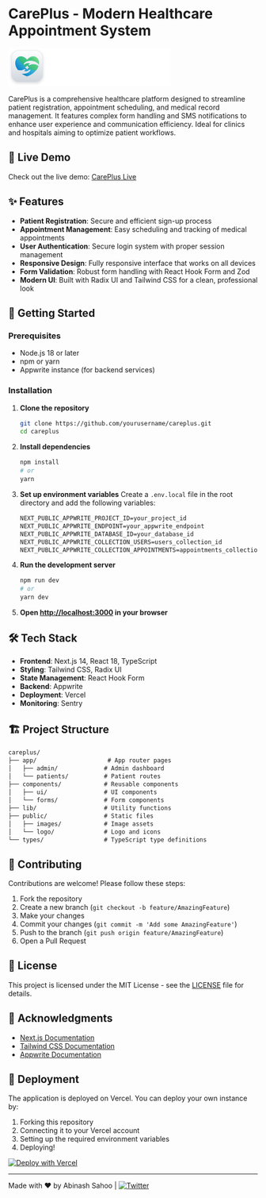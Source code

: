 # CarePlus - Modern Healthcare Appointment System

![CarePlus Logo](public/logo/logo.svg)

CarePlus is a comprehensive healthcare platform designed to streamline patient registration, appointment scheduling, and medical record management. It features complex form handling and SMS notifications to enhance user experience and communication efficiency. Ideal for clinics and hospitals aiming to optimize patient workflows.

## 🌟 Live Demo

Check out the live demo: [CarePlus Live](https://careplus-theta.vercel.app/)

## ✨ Features

- **Patient Registration**: Secure and efficient sign-up process
- **Appointment Management**: Easy scheduling and tracking of medical appointments
- **User Authentication**: Secure login system with proper session management
- **Responsive Design**: Fully responsive interface that works on all devices
- **Form Validation**: Robust form handling with React Hook Form and Zod
- **Modern UI**: Built with Radix UI and Tailwind CSS for a clean, professional look

## 🚀 Getting Started

### Prerequisites

- Node.js 18 or later
- npm or yarn
- Appwrite instance (for backend services)

### Installation

1. **Clone the repository**

   ```bash
   git clone https://github.com/yourusername/careplus.git
   cd careplus
   ```

2. **Install dependencies**

   ```bash
   npm install
   # or
   yarn
   ```

3. **Set up environment variables**
   Create a `.env.local` file in the root directory and add the following variables:

   ```
   NEXT_PUBLIC_APPWRITE_PROJECT_ID=your_project_id
   NEXT_PUBLIC_APPWRITE_ENDPOINT=your_appwrite_endpoint
   NEXT_PUBLIC_APPWRITE_DATABASE_ID=your_database_id
   NEXT_PUBLIC_APPWRITE_COLLECTION_USERS=users_collection_id
   NEXT_PUBLIC_APPWRITE_COLLECTION_APPOINTMENTS=appointments_collection_id
   ```

4. **Run the development server**

   ```bash
   npm run dev
   # or
   yarn dev
   ```

5. **Open [http://localhost:3000](http://localhost:3000) in your browser**

## 🛠 Tech Stack

- **Frontend**: Next.js 14, React 18, TypeScript
- **Styling**: Tailwind CSS, Radix UI
- **State Management**: React Hook Form
- **Backend**: Appwrite
- **Deployment**: Vercel
- **Monitoring**: Sentry

## 🏗 Project Structure

```
careplus/
├── app/                    # App router pages
│   ├── admin/             # Admin dashboard
│   └── patients/          # Patient routes
├── components/            # Reusable components
│   ├── ui/                # UI components
│   └── forms/             # Form components
├── lib/                   # Utility functions
├── public/                # Static files
│   ├── images/            # Image assets
│   └── logo/              # Logo and icons
└── types/                 # TypeScript type definitions
```

## 🤝 Contributing

Contributions are welcome! Please follow these steps:

1. Fork the repository
2. Create a new branch (`git checkout -b feature/AmazingFeature`)
3. Make your changes
4. Commit your changes (`git commit -m 'Add some AmazingFeature'`)
5. Push to the branch (`git push origin feature/AmazingFeature`)
6. Open a Pull Request

## 📄 License

This project is licensed under the MIT License - see the [LICENSE](LICENSE) file for details.

## 🙏 Acknowledgments

- [Next.js Documentation](https://nextjs.org/docs)
- [Tailwind CSS Documentation](https://tailwindcss.com/docs)
- [Appwrite Documentation](https://appwrite.io/docs)

## 🚀 Deployment

The application is deployed on Vercel. You can deploy your own instance by:

1. Forking this repository
2. Connecting it to your Vercel account
3. Setting up the required environment variables
4. Deploying!

[![Deploy with Vercel](https://vercel.com/button)](https://vercel.com/new/git/external?repository-url=https%3A%2F%2Fgithub.com%2Fyourusername%2Fcareplus)

---

Made with ❤️ by Abinash Sahoo | [![Twitter](https://img.shields.io/twitter/url?style=social&url=https%3A%2F%2Ftwitter.com%2Fyourusername)](https://twitter.com/yourusername)

